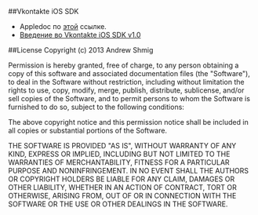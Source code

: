 ##Vkontakte iOS SDK

* Appledoc по [этой](https://github.com/AndrewShmig/Vkontakte-iOS-SDK/tree/master/Vkontakte%20iOS%20SDK_Project/VkontakteSDK_Source/docs) ссылке.
* [Введение во Vkontakte iOS SDK v1.0](http://developing-ios-apps-with-andrew-shmig.blogspot.ru/2013/06/vkontakte-ios-sdk-v10.html)

##License
Copyright (c) 2013 Andrew Shmig

Permission is hereby granted, free of charge, to any person obtaining a copy
of this software and associated documentation files (the "Software"), to deal
in the Software without restriction, including without limitation the rights
to use, copy, modify, merge, publish, distribute, sublicense, and/or sell
copies of the Software, and to permit persons to whom the Software is
furnished to do so, subject to the following conditions:

The above copyright notice and this permission notice shall be included in
all copies or substantial portions of the Software.

THE SOFTWARE IS PROVIDED "AS IS", WITHOUT WARRANTY OF ANY KIND, EXPRESS OR
IMPLIED, INCLUDING BUT NOT LIMITED TO THE WARRANTIES OF MERCHANTABILITY,
FITNESS FOR A PARTICULAR PURPOSE AND NONINFRINGEMENT. IN NO EVENT SHALL THE
AUTHORS OR COPYRIGHT HOLDERS BE LIABLE FOR ANY CLAIM, DAMAGES OR OTHER
LIABILITY, WHETHER IN AN ACTION OF CONTRACT, TORT OR OTHERWISE, ARISING FROM,
OUT OF OR IN CONNECTION WITH THE SOFTWARE OR THE USE OR OTHER DEALINGS IN
THE SOFTWARE.
